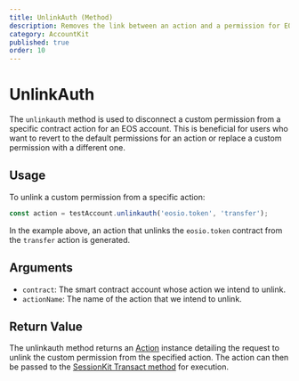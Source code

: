```yaml
---
title: UnlinkAuth (Method)
description: Removes the link between an action and a permission for EOS accounts.
category: AccountKit
published: true
order: 10
---
```


# UnlinkAuth

The `unlinkauth` method is used to disconnect a custom permission from a specific contract action for an EOS account. This is beneficial for users who want to revert to the default permissions for an action or replace a custom permission with a different one.

## Usage

To unlink a custom permission from a specific action:

```typescript
const action = testAccount.unlinkauth('eosio.token', 'transfer');
```

In the example above, an action that unlinks the `eosio.token` contract from the `transfer` action is generated.

## Arguments

- `contract`: The smart contract account whose action we intend to unlink.
- `actionName`: The name of the action that we intend to unlink.

## Return Value

The unlinkauth method returns an [Action](/docs/antelope/action) instance detailing the request to unlink the custom permission from the specified action. The action can then be passed to the [SessionKit Transact method](/docs/session-kit/transact) for execution.
